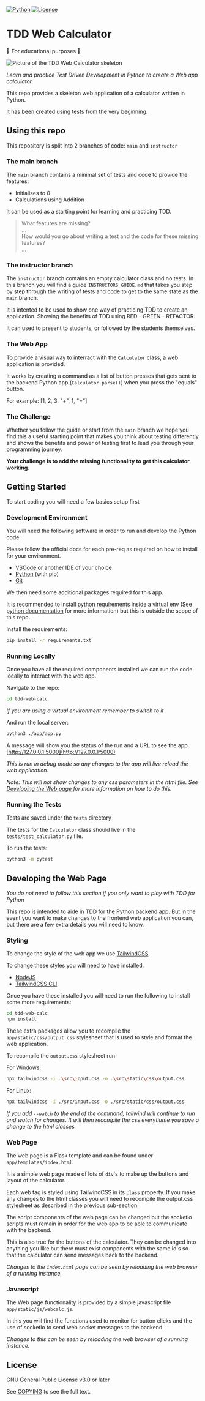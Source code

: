 [![Python](https://img.shields.io/badge/Made%20with-Python-1f425f.svg)](https://www.python.org/)
[![License](https://img.shields.io/badge/license-GPL%20v3.0-brightgreen.svg)](COPYING)

# TDD Web Calculator

🏫 For educational purposes 🏫

![Picture of the TDD Web Calculator skeleton](images/tdd-web-calc-skeleton.png)

*Learn and practice Test Driven Development in Python to create a Web app calculator.*

This repo provides a skeleton web application of a calculator written in Python.  

It has been created using tests from the very beginning.

## Using this repo

This repository is split into 2 branches of code: `main` and `instructor`

### The main branch

The `main` branch contains a minimal set of tests and code to provide the features:

  * Initialises to 0
  * Calculations using Addition
  
It can be used as a starting point for learning and practicing TDD. 

> What features are missing?  
> ...  
> How would you go about writing a test and the code for these missing features?  
> ...  

### The instructor branch

The `instructor` branch contains an empty calculator class and no tests. In this branch you will find a guide `INSTRUCTORS_GUIDE.md` that takes you step by step through the writing of tests and code to get to the same state as the `main` branch.

It is intented to be used to show one way of practicing TDD to create an application. Showing the benefits of TDD using RED - GREEN - REFACTOR.

It can used to present to students, or followed by the students themselves.

### The Web App

To provide a visual way to interract with the `Calculator` class, a web application is provided.

It works by creating a command as a list of button presses that gets sent to the backend Python app (`Calculator.parse()`) when you press the "equals" button.

For example: [1, 2, 3, "+", 1, "="]

### The Challenge

Whether you follow the guide or start from the `main` branch we hope you find this a useful starting point that makes you think about testing differently and shows the benefits and power of testing first to lead you through your programming journey.

**Your challenge is to add the missing functionality to get this calculator working.**

## Getting Started

To start coding you will need a few basics setup first

### Development Environment

You will need the following software in order to run and develop the Python code:

Please follow the official docs for each pre-req as required on how to install for your environment.

  * [VSCode](https://code.visualstudio.com/) or another IDE of your choice
  * [Python](https://www.python.org/downloads) (with pip)
  * [Git](https://git-scm.com/download)

We then need some additional packages required for this app.

It is recommended to install python requirements inside a virtual env (See [python documentation](https://docs.python.org/3/tutorial/venv.html) for more information) but this is outside the scope of this repo.

Install the requirements:

```bash
pip install -r requirements.txt
```

### Running Locally

Once you have all the required components installed we can run the code
locally to interact with the web app.

Navigate to the repo:

```bash
cd tdd-web-calc
```

*If you are using a virtual environment remember to switch to it*

And run the local server:

```bash
python3 ./app/app.py
```

A message will show you the status of the run and a URL to see the app. [http://127.0.0.1:5000](http://127.0.0.1:5000)

*This is run in debug mode so any changes to the app will live reload the web application.*

*Note: This will not show changes to any css parameters in the html file. See [Developing the Web page](#developing-the-web-page) for more information on how to do this.*

### Running the Tests

Tests are saved under the `tests` directory

The tests for the `Calculator` class should live in the `tests/test_calculator.py` file.

To run the tests:

```bash
python3 -m pytest
```

## Developing the Web Page

*You do not need to follow this section if you only want to play with TDD for Python*

This repo is intended to aide in TDD for the Python backend app. But in the event you want to make changes to the frontend web application you can, but there are a few extra details you will need to know.

### Styling

To change the style of the web app we use [TailwindCSS](https://tailwindcss.com).

To change these styles you will need to have installed.

-   [NodeJS](https://nodejs.org/en/download/)
-   [TailwindCSS CLI](https://tailwindcss.com/docs/installation)

Once you have these installed you will need to run the following to install some more requirements:

```bash
cd tdd-web-calc
npm install
```

These extra packages allow you to recompile the `app/static/css/output.css` stylesheet that is used to style and format the web application.

To recompile the `output.css` stylesheet run:

For Windows:

```bash
npx tailwindcss -i .\src\input.css -o .\src\static\css\output.css
```

For Linux:

```bash
npx tailwindcss -i ./src/input.css -o ./src/static/css/output.css
```

*If you add `--watch` to the end of the command, tailwind will continue to run and watch for changes. It will then recompile the css everytiume you save a change to the html classes*

### Web Page

The web page is a Flask template and can be found under `app/templates/index.html`.

It is a simple web page made of lots of `div`'s to make up the buttons and layout of the calculator.

Each web tag is styled using TailwindCSS in its `class` property. If you make any changes to the html classes you will need to recompile the output.css stylesheet as described in the previous sub-section.

The script components of the web page can be changed but the socketio scripts must remain in order for the web app to be able to communicate with the backend.

This is also true for the buttons of the calculator. They can be changed into anything you like but there must exist components with the same id's so that the calculator can send messages back to the backend.

*Changes to the `index.html` page can be seen by reloading the web browser of a running instance.*

### Javascript

The Web page functionality is provided by a simple javascript file `app/static/js/webcalc.js`.

In this you will find the functions used to monitor for button clicks and the use of socketio to send web socket messages to the backend.

*Changes to this can be seen by reloading the web browser of a running instance.*

License
-------

GNU General Public License v3.0 or later

See [COPYING](COPYING) to see the full text.
